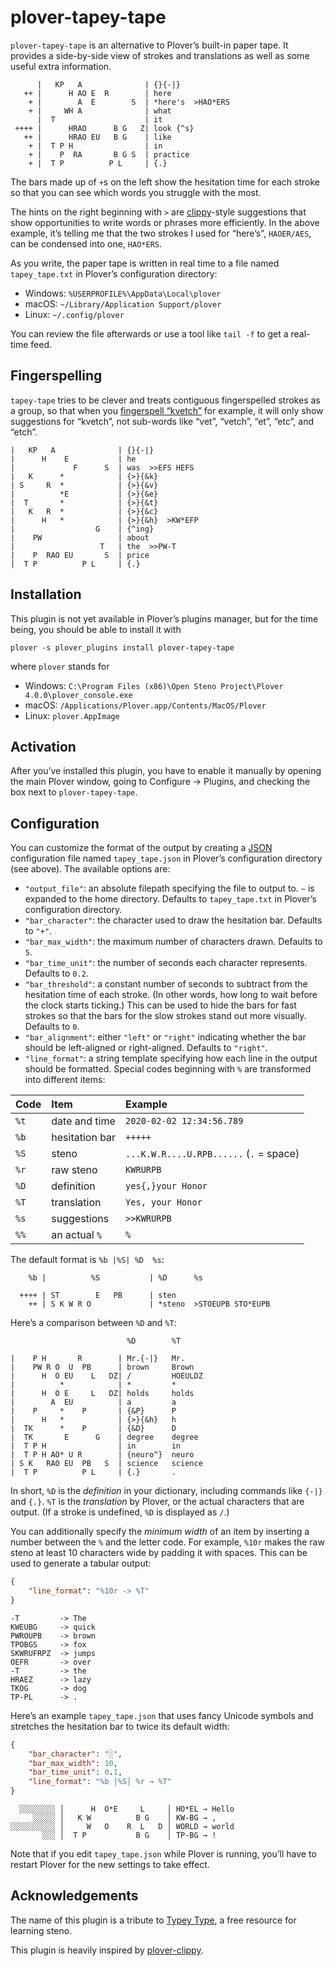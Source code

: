 # plover-tapey-tape

`plover-tapey-tape` is an alternative to Plover’s built-in paper tape.
It provides a side-by-side view of strokes and translations as well as
some useful extra information.

```
      |   KP   A              | {}{-|}
   ++ |      H AO E  R        | here
    + |        A  E        S  | *here's  >HAO*ERS
    + |     WH A              | what
      |  T                    | it
 ++++ |      HRAO      B G   Z| look {^s}
   ++ |      HRAO EU   B G    | like
    + |  T P H                | in
    + |    P  RA       B G S  | practice
    + |  T P          P L     | {.}
```

The bars made up of `+`s on the left show the hesitation time for each
stroke so that you can see which words you struggle with the most.

The hints on the right beginning with `>` are
[clippy](https://github.com/tckmn/plover_clippy)-style suggestions
that show opportunities to write words or phrases more efficiently.
In the above example, it’s telling me that the two strokes I used for
“here’s”, `HAOER/AES`, can be condensed into one, `HAO*ERS`.

As you write, the paper tape is written in real time to a file named
`tapey_tape.txt` in Plover’s configuration directory:

- Windows: `%USERPROFILE%\AppData\Local\plover`
- macOS: `~/Library/Application Support/plover`
- Linux: `~/.config/plover`

You can review the file afterwards or use a tool like `tail -f` to
get a real-time feed.

## Fingerspelling

`tapey-tape` tries to be clever and treats contiguous fingerspelled
strokes as a group, so that when you
[fingerspell “kvetch”](https://www.youtube.com/watch?v=DIfjztBuBc8)
for example, it will only show suggestions for “kvetch”, not sub-words
like “vet”, “vetch”, “et”, “etc”, and “etch”.

```
|   KP   A              | {}{-|}
|      H    E           | he
|             F      S  | was  >>EFS HEFS
|   K      *            | {>}{&k}
| S     R  *            | {>}{&v}
|          *E           | {>}{&e}
|  T       *            | {>}{&t}
|   K   R  *            | {>}{&c}
|      H   *            | {>}{&h}  >KW*EFP
|                  G    | {^ing}
|    PW                 | about
|                   T   | the  >>PW-T
|    P  RAO EU       S  | price
|  T P          P L     | {.}
```

## Installation

This plugin is not yet available in Plover’s plugins manager,
but for the time being, you should be able to install it with

```
plover -s plover_plugins install plover-tapey-tape
```

where `plover` stands for

- Windows: `C:\Program Files (x86)\Open Steno Project\Plover 4.0.0\plover_console.exe`
- macOS: `/Applications/Plover.app/Contents/MacOS/Plover`
- Linux: `plover.AppImage`

## Activation

After you’ve installed this plugin, you have to enable it manually
by opening the main Plover window, going to Configure → Plugins, and
checking the box next to `plover-tapey-tape`.

## Configuration

You can customize the format of the output by creating a
[JSON](https://www.json.org/json-en.html) configuration file
named `tapey_tape.json` in Plover’s configuration directory
(see above). The available options are:

- `"output_file"`: an absolute filepath specifying the file to
  output to. `~` is expanded to the home directory. Defaults to
  `tapey_tape.txt` in Plover’s configuration directory.
- `"bar_character"`: the character used to draw the hesitation bar.
  Defaults to `"+"`.
- `"bar_max_width"`: the maximum number of characters drawn.
  Defaults to `5`.
- `"bar_time_unit"`: the number of seconds each character represents.
  Defaults to `0.2`.
- `"bar_threshold"`: a constant number of seconds to subtract from the
  hesitation time of each stroke. (In other words, how long to wait
  before the clock starts ticking.) This can be used to hide the bars
  for fast strokes so that the bars for the slow strokes stand out more
  visually. Defaults to `0`.
- `"bar_alignment"`: either `"left"` or `"right"` indicating whether the
  bar should be left-aligned or right-aligned. Defaults to `"right"`.
- `"line_format"`: a string template specifying how each line in the
  output should be formatted. Special codes beginning with `%` are
  transformed into different items:

| Code | Item           | Example                                 |
|:-----|:---------------|:----------------------------------------|
| `%t` | date and time  | `2020-02-02 12:34:56.789`               |
| `%b` | hesitation bar | `+++++`                                 |
| `%S` | steno          | `...K.W.R....U.RPB......` (`.` = space) |
| `%r` | raw steno      | `KWRURPB`                               |
| `%D` | definition     | `yes{,}your Honor`                      |
| `%T` | translation    | `Yes, your Honor`                       |
| `%s` | suggestions    | `>>KWRURPB`                             |
| `%%` | an actual `%`  | `%`                                     |

The default format is `%b |%S| %D  %s`:

```
    %b |          %S           | %D      %s

  ++++ | ST        E   PB      | sten
    ++ | S K W R O             | *steno  >STOEUPB STO*EUPB
```

Here’s a comparison between `%D` and `%T`:

```
                          %D        %T

|    P H       R        | Mr.{-|}   Mr.
|    PW R O  U  PB      | brown     Brown
|      H  O EU    L   DZ| /         HOEULDZ
|          *            | *         *
|      H  O E     L   DZ| holds     holds
|        A  EU          | a         a
|    P     *    P       | {&P}      P
|      H   *            | {>}{&h}   h
|  TK      *    P       | {&D}      D
|  TK       E      G    | degree    degree
|  T P H                | in        in
|  T P H AO* U R        | {neuro^}  neuro
| S K   RAO EU  PB   S  | science   science
|  T P          P L     | {.}       .
```

In short, `%D` is the *definition* in your dictionary, including
commands like `{-|}` and `{.}`. `%T` is the *translation* by Plover,
or the actual characters that are output. (If a stroke is undefined,
`%D` is displayed as `/`.)

You can additionally specify the *minimum width* of an item by inserting
a number between the `%` and the letter code. For example, `%10r` makes
the raw steno at least 10 characters wide by padding it with spaces.
This can be used to generate a tabular output:

```json
{
    "line_format": "%10r -> %T"
}
```

```
-T         -> The
KWEUBG     -> quick
PWROUPB    -> brown
TPOBGS     -> fox
SKWRUFRPZ  -> jumps
OEFR       -> over
-T         -> the
HRAEZ      -> lazy
TKOG       -> dog
TP-PL      -> .
```

Here’s an example `tapey_tape.json` that uses fancy Unicode symbols and
stretches the hesitation bar to twice its default width:

```json
{
    "bar_character": "░",
    "bar_max_width": 10,
    "bar_time_unit": 0.1,
    "line_format": "%b │%S│ %r → %T"
}
```

```
  ░░░░░░░░ │      H  O*E     L     │ HO*EL → Hello
     ░░░░░ │   K W          B G    │ KW-BG → ,
░░░░░░░░░░ │     W   O    R  L   D │ WORLD → world
       ░░░ │  T P           B G    │ TP-BG → !
```

Note that if you edit `tapey_tape.json` while Plover is running, you’ll
have to restart Plover for the new settings to take effect.

## Acknowledgements

The name of this plugin is a tribute to
[Typey Type](https://didoesdigital.com/typey-type/),
a free resource for learning steno.

This plugin is heavily inspired by
[plover-clippy](https://github.com/tckmn/plover_clippy).
